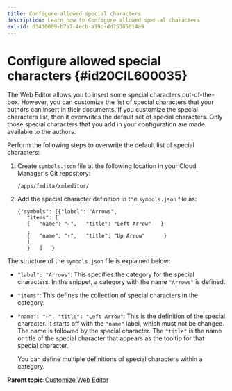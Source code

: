 ```yaml
---
title: Configure allowed special characters
description: Learn how to Configure allowed special characters
exl-id: d3430009-b7a7-4ecb-a19b-dd75305014a9
---
```

# Configure allowed special characters {#id20CIL600035}

The Web Editor allows you to insert some special characters out-of-the-box. However, you can customize the list of special characters that your authors can insert in their documents. If you customize the special characters list, then it overwrites the default set of special characters. Only those special characters that you add in your configuration are made available to the authors.

Perform the following steps to overwrite the default list of special characters:

1.  Create `symbols.json` file at the following location in your Cloud Manager's Git repository:

    ```
    /apps/fmdita/xmleditor/
    ```

1.  Add the special character definition in the `symbols.json` file as:

    ```
    {"symbols": [{"label": "Arrows",
       "items": [
       {   "name": "←",   "title": "Left Arrow"   } 
       ,   
       {   "name": "↑",   "title": "Up Arrow"      } 
       ]   
       }   ]   }
    ```


The structure of the `symbols.json` file is explained below:

-   `"label": "Arrows"`: This specifies the category for the special characters. In the snippet, a category with the name `"Arrows"` is defined.
-   `"items"`: This defines the collection of special characters in the category.
-   `"name": "←", "title": "Left Arrow"`: This is the definition of the special character. It starts off with the `"name"` label, which must not be changed. The name is followed by the special character. The `"title"` is the name or title of the special character that appears as the tooltip for that special character.

    You can define multiple definitions of special characters within a category.


**Parent topic:**[Customize Web Editor](conf-web-editor.md)
